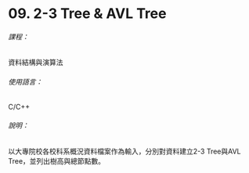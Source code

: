 # 09. 2-3 Tree & AVL Tree
###### 課程：
資料結構與演算法
###### 使用語言：
C/C++
###### 說明：
以大專院校各校科系概況資料檔案作為輸入，分別對資料建立2-3 Tree與AVL Tree，並列出樹高與總節點數。
